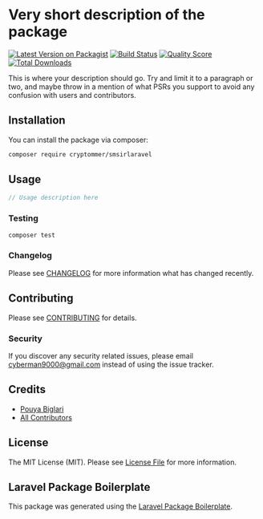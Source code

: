 # Very short description of the package

[![Latest Version on Packagist](https://img.shields.io/packagist/v/cryptommer/smsirlaravel.svg?style=flat-square)](https://packagist.org/packages/cryptommer/smsirlaravel)
[![Build Status](https://img.shields.io/travis/cryptommer/smsirlaravel/master.svg?style=flat-square)](https://travis-ci.org/cryptommer/smsirlaravel)
[![Quality Score](https://img.shields.io/scrutinizer/g/cryptommer/smsirlaravel.svg?style=flat-square)](https://scrutinizer-ci.com/g/cryptommer/smsirlaravel)
[![Total Downloads](https://img.shields.io/packagist/dt/cryptommer/smsirlaravel.svg?style=flat-square)](https://packagist.org/packages/cryptommer/smsirlaravel)

This is where your description should go. Try and limit it to a paragraph or two, and maybe throw in a mention of what PSRs you support to avoid any confusion with users and contributors.

## Installation

You can install the package via composer:

```bash
composer require cryptommer/smsirlaravel
```

## Usage

``` php
// Usage description here
```

### Testing

``` bash
composer test
```

### Changelog

Please see [CHANGELOG](CHANGELOG.md) for more information what has changed recently.

## Contributing

Please see [CONTRIBUTING](CONTRIBUTING.md) for details.

### Security

If you discover any security related issues, please email cyberman9000@gmail.com instead of using the issue tracker.

## Credits

- [Pouya Biglari](https://github.com/cryptommer)
- [All Contributors](../../contributors)

## License

The MIT License (MIT). Please see [License File](LICENSE.md) for more information.

## Laravel Package Boilerplate

This package was generated using the [Laravel Package Boilerplate](https://laravelpackageboilerplate.com).